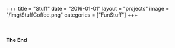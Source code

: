 +++
title = "Stuff"
date = "2016-01-01"
layout = "projects"
image = "/img/StuffCoffee.png"
categories = ["FunStuff"]
+++


<div class="stuff-img-grid">
	<img src="/img/StuffAlarm.png" alt="">
	<img src="/img/StuffBackpack.png" alt="">
	<img src="/img/StuffBoot.png" alt="">
	<img src="/img/StuffBottle.png" alt="">
	<img src="/img/StuffBurger.png" alt="">
	<img src="/img/StuffCarrott.png" alt="">
	<img src="/img/StuffCoffee.png" alt="">
	<img src="/img/StuffCola.png" alt="">
	<img src="/img/StuffCorn.png" alt="">
	<img src="/img/StuffFish.png" alt="">
	<img src="/img/StuffGameboy.png" alt="">
	<img src="/img/StuffiMac.png" alt="">
	<img src="/img/StuffLight.png" alt="">
	<img src="/img/StuffMario.png" alt="">
	<img src="/img/StuffMelone.png" alt="">
	<img src="/img/StuffMug.png" alt="">
	<img src="/img/StuffPalmtree.png" alt="">
	<img src="/img/StuffPineapple.png" alt="">
	<img src="/img/StuffRadic.png" alt="">
	<img src="/img/StuffScooter.png" alt="">
	<img src="/img/StuffSparcle.png" alt="">
	<img src="/img/StuffSurfboards.png" alt="">
	<img src="/img/StuffTetris.png" alt="">
	<img src="/img/StuffWasher.png" alt="">
</div>





<h4>The End</h4>